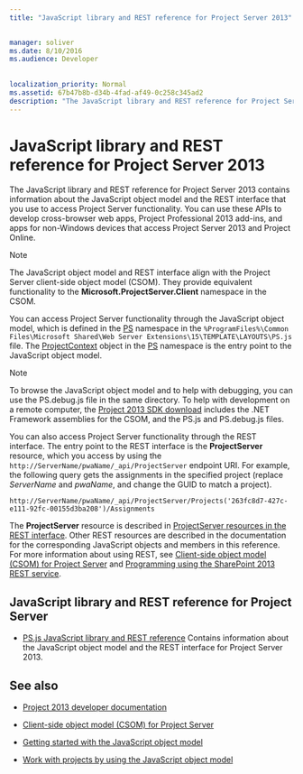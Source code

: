 ```yaml
---
title: "JavaScript library and REST reference for Project Server 2013"

 
manager: soliver
ms.date: 8/10/2016
ms.audience: Developer
 
 
localization_priority: Normal
ms.assetid: 67b47b8b-d34b-4fad-af49-0c258c345ad2
description: "The JavaScript library and REST reference for Project Server 2013 contains information about the JavaScript object model and the REST interface that you use to access Project Server functionality. You can use these APIs to develop cross-browser web apps, Project Professional 2013 add-ins, and apps for non-Windows devices that access Project Server 2013 and Project Online."
---
```


# JavaScript library and REST reference for Project Server 2013

The JavaScript library and REST reference for Project Server 2013 contains information about the JavaScript object model and the REST interface that you use to access Project Server functionality. You can use these APIs to develop cross-browser web apps, Project Professional 2013 add-ins, and apps for non-Windows devices that access Project Server 2013 and Project Online.
  
> [!NOTE]
> The JavaScript object model and REST interface align with the Project Server client-side object model (CSOM). They provide equivalent functionality to the **Microsoft.ProjectServer.Client** namespace in the CSOM. 
  
You can access Project Server functionality through the JavaScript object model, which is defined in the [PS](http://msdn.microsoft.com/library/e3156167-a4fd-1bf6-8d1c-e180de1844ed%28Office.15%29.aspx) namespace in the  `%ProgramFiles%\Common Files\Microsoft Shared\Web Server Extensions\15\TEMPLATE\LAYOUTS\PS.js` file. The [ProjectContext](http://msdn.microsoft.com/library/a490b675-a845-ee94-3877-b99ada9bf2b0%28Office.15%29.aspx) object in the [PS](http://msdn.microsoft.com/library/e3156167-a4fd-1bf6-8d1c-e180de1844ed%28Office.15%29.aspx) namespace is the entry point to the JavaScript object model. 
  
> [!NOTE]
> To browse the JavaScript object model and to help with debugging, you can use the PS.debug.js file in the same directory. To help with development on a remote computer, the [Project 2013 SDK download](https://www.microsoft.com/en-us/download/details.aspx?id=30435) includes the .NET Framework assemblies for the CSOM, and the PS.js and PS.debug.js files. 
  
You can also access Project Server functionality through the REST interface. The entry point to the REST interface is the **ProjectServer** resource, which you access by using the  `http://ServerName/pwaName/_api/ProjectServer` endpoint URI. For example, the following query gets the assignments in the specified project (replace  _ServerName_ and  _pwaName_, and change the GUID to match a project).
  
```
http://ServerName/pwaName/_api/ProjectServer/Projects('263fc8d7-427c-e111-92fc-00155d3ba208')/Assignments
```

The **ProjectServer** resource is described in [ProjectServer resources in the REST interface](http://msdn.microsoft.com/library/a490b675-a845-ee94-3877-b99ada9bf2b0%28Office.15%29.aspx#bk_ProjectServerResources). Other REST resources are described in the documentation for the corresponding JavaScript objects and members in this reference. For more information about using REST, see [Client-side object model (CSOM) for Project Server](client-side-object-model-csom-for-project-2013.md) and [Programming using the SharePoint 2013 REST service](http://msdn.microsoft.com/en-us/library/fp142385%28office.15%29.aspx).
  
## JavaScript library and REST reference for Project Server
<a name="pj15_JavaScriptAPIReference_PS"> </a>

- [PS.js JavaScript library and REST reference](http://msdn.microsoft.com/library/5a140021-380a-d9e0-e36d-106df85f56d6%28Office.15%29.aspx) Contains information about the JavaScript object model and the REST interface for Project Server 2013. 
    
## See also
<a name="bk_addresources"> </a>

- [Project 2013 developer documentation](project-2013-developer-documentation.md)
    
- [Client-side object model (CSOM) for Project Server](client-side-object-model-csom-for-project-2013.md)
    
- [Getting started with the JavaScript object model](getting-started-with-the-project-server-2013-javascript-object-model.md)
    
- [Work with projects by using the JavaScript object model](create-retrieve-update-and-delete-projects-using-the-project-server-javascript.md)
    

